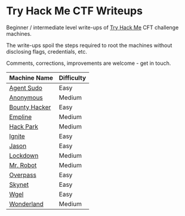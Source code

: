 # Try Hack Me CTF Writeups

Beginner / intermediate level write-ups of [Try Hack Me](https://tryhackme.com/) CFT challenge machines.

The write-ups spoil the steps required to root the machines without disclosing flags, credentials, etc.

Comments, corrections, improvements are welcome - get in touch.

| Machine Name | Difficulty |
| ------------ | ---------- |
| [Agent Sudo](challenges/agent-sudo.md) | Easy |
| [Anonymous](challenges/anonymous.md) | Medium |
| [Bounty Hacker](challenges/bounty-hacker.md) | Easy |
| [Empline](challenges/empline/empline.md) | Medium |
| [Hack Park](challenges/hackpark/hackpark.md) | Medium |
| [Ignite](challenges/ignite.md) | Easy |
| [Jason](challenges/jason.md) | Easy |
| [Lockdown](challenges/lockdown.md) | Medium |
| [Mr. Robot](challenges/mr-robot.md) | Medium |
| [Overpass](challenges/overpass.md) | Easy |
| [Skynet](challenges/skynet.md) | Easy |
| [Wgel](challenges/wgel.md) | Easy |
| [Wonderland](challenges/wonderland.md) | Medium |
